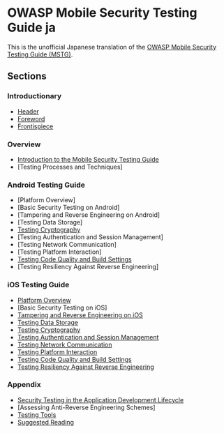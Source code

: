 # OWASP Mobile Security Testing Guide ja

This is the unofficial Japanese translation of the [OWASP Mobile Security Testing Guide (MSTG)](https://github.com/OWASP/owasp-mstg).

## Sections

### Introductionary

- [Header](Document/0x00-Header.md)
- [Foreword](Document/Foreword.md)
- [Frontispiece](Document/0x02-Frontispiece.md)

### Overview

* [Introduction to the Mobile Security Testing Guide](Document/0x03-Overview.md)
* [Testing Processes and Techniques] <!-- (Document/0x04-Testing-Processes-and-Techniques.md) -->

### Android Testing Guide

- [Platform Overview] <!-- (Document/0x05a-Platform-Overview.md) -->
- [Basic Security Testing on Android] <!-- (Document/0x05b-Basic-Security_Testing.md) -->
- [Tampering and Reverse Engineering on Android] <!-- (Document/0x05c-Reverse-Engineering-and-Tampering.md) -->
- [Testing Data Storage] <!-- (Document/0x05d-Testing-Data-Storage.md) -->
- [Testing Cryptography](Document/0x05e-Testing-Cryptography.md)
- [Testing Authentication and Session Management] <!-- (Document/0x05f-Testing-Authentication.md) -->
- [Testing Network Communication] <!-- (Document/0x05g-Testing-Network-Communication.md) -->
- [Testing Platform Interaction] <!-- (Document/0x05h-Testing-Platform-Interaction.md) -->
- [Testing Code Quality and Build Settings](Document/0x05i-Testing-Code-Quality-and-Build-Settings.md)
- [Testing Resiliency Against Reverse Engineering] <!-- (Document/0x05j-Testing-Resiliency-Against-Reverse-Engineering.md) -->

### iOS Testing Guide

- [Platform Overview](Document/0x06a-Platform-Overview.md)
- [Basic Security Testing on iOS] <!-- (Document/0x06b-Basic-Security-Testing.md) -->
- [Tampering and Reverse Engineering on iOS](Document/0x06c-Reverse-Engineering-and-Tampering.md)
- [Testing Data Storage](Document/0x06d-Testing-Data-Storage.md)
- [Testing Cryptography](Document/0x06e-Testing-Cryptography.md)
- [Testing Authentication and Session Management](Document/0x06f-Testing-Authentication-and-Session-Management.md)
- [Testing Network Communication](Document/0x06g-Testing-Network-Communication.md)
- [Testing Platform Interaction](Document/0x06h-Testing-Platform-Interaction.md)
- [Testing Code Quality and Build Settings](Document/0x06i-Testing-Code-Quality-and-Build-Settings.md)
- [Testing Resiliency Against Reverse Engineering](Document/0x06j-Testing-Resiliency-Against-Reverse-Engineering.md)

### Appendix

* [Security Testing in the Application Development Lifecycle](Document/0x07-Security-Testing-SDLC.md)
* [Assessing Anti-Reverse Engineering Schemes] <!-- (Document/0x07b-Assessing-Anti-Reverse-Engineering-Schemes.md) -->
* [Testing Tools](Document/0x08-Testing-Tools.md)
* [Suggested Reading](Document/0x09-Suggested-Reading.md)
